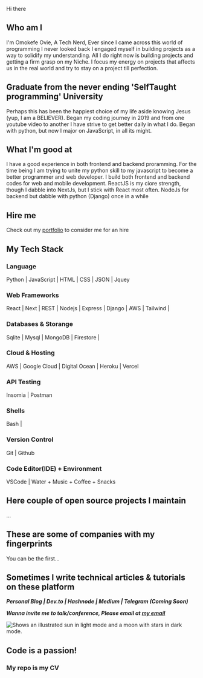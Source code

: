 
Hi there
## Who am I

I'm Omokefe Ovie, A Tech Nerd, Ever since I came across this world of programming I never looked back I engaged myself in building projects as a way to solidify my understanding. All I do right now is building projects and getting a firm grasp on my Niche. I focus my energy on projects that affects us in the real world and try to stay on a project till perfection.

## Graduate from the never ending 'SelfTaught programming' University

Perhaps this has been the happiest choice of my life aside knowing Jesus (yup, I am a BELIEVER). Began my coding journey in 2019 and from one youtube video to another I have strive to get better daily in what I do. Began with python, but now I major on JavaScript, in all its might.

## What I'm good at

I have a good experience in both frontend and backend proramming. For the time being I am trying to unite my python skill to my javascript to become a better programmer and web developer. I build both frontend and backend codes for web and mobile development. ReactJS is my ciore strength, though I dabble into NextJs, but I stick with React most often. NodeJs for backend but dabble with python (Django) once in a while

## Hire me

Check out my [portfolio](https://my-portfolio-pda3.vercel.app/) to consider me for an hire

## My Tech Stack

### Language
Python | JavaScript | HTML | CSS | JSON |
Jquey

### Web Frameworks
React | Next | REST | Nodejs | Express |
Django | AWS | Tailwind | 

### Databases & Storange
Sqlite | Mysql | MongoDB | Firestore |

### Cloud & Hosting
AWS | Google Cloud | Digital Ocean | Heroku | Vercel

### API Testing
Insomia | Postman

### Shells
Bash |

### Version Control
Git | Github

### Code Editor(IDE) + Environment
VSCode | Water + Music + Coffee + Snacks

## Here couple of open source projects I maintain
...

## These are some of companies with my fingerprints
You can be the first...

## Sometimes I write technical articles & tutorials on these platform

***Personal Blog | Dev.to | Hashnode | Medium | Telegram (Coming Soon)***

***Wanna invite me to talk/conference, Please email at [my email](oviedavid77@gmail.com)***


<picture width="50px">
  <source media="(prefers-color-scheme: dark)" srcset="https://user-images.githubusercontent.com/25423296/163456776-7f95b81a-f1ed-45f7-b7ab-8fa810d529fa.png">
  <source media="(prefers-color-scheme: light)" srcset="https://user-images.githubusercontent.com/25423296/163456779-a8556205-d0a5-45e2-ac17-42d089e3c3f8.png">
  <img alt="Shows an illustrated sun in light mode and a moon with stars in dark mode." src="https://user-images.githubusercontent.com/25423296/163456779-a8556205-d0a5-45e2-ac17-42d089e3c3f8.png">
</picture>



## Code is a passion!

### My repo is my CV
